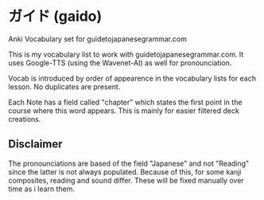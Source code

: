 # ガイド (gaido)
Anki Vocabulary set for guidetojapanesegrammar.com

This is my vocabulary list to work with guidetojapanesegrammar.com.
It uses Google-TTS (using the Wavenet-AI) as well for pronounciation.

Vocab is introduced by order of appearence in the vocabulary lists for each lesson.
No duplicates are present.

Each Note has a field called "chapter" which states the first point in the course where this word appears.
This is mainly for easier filtered deck creations.

## Disclaimer
The pronounciations are based of the field "Japanese" and not "Reading" since the latter is not always populated.
Because of this, for some kanji composites, reading and sound differ.
These will be fixed manually over time as i learn them.
